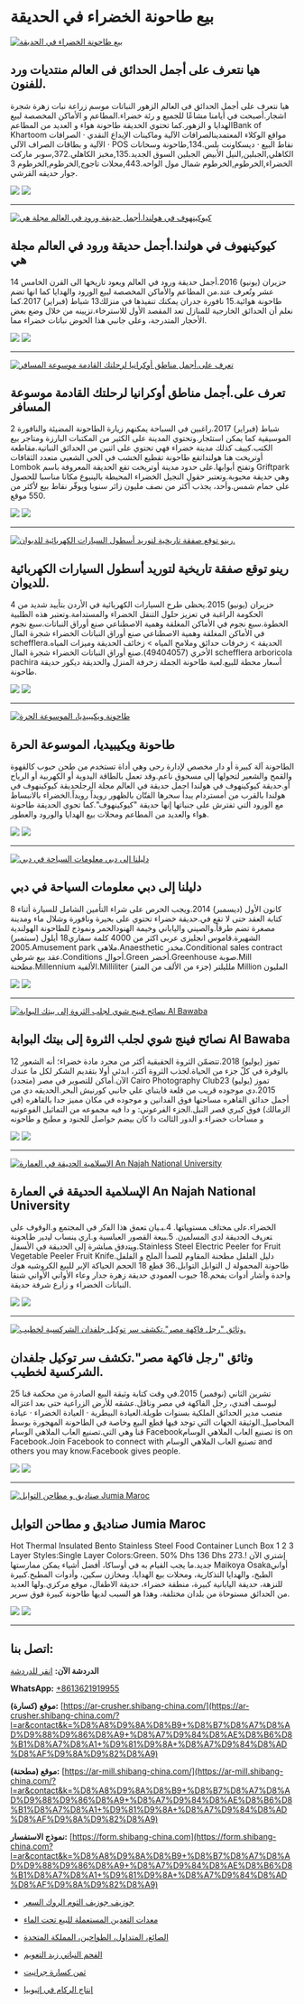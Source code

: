 # بيع طاحونة الخضراء في الحديقة

<a href="https://swt.shibang-china.com/?l=ar&img&k=%D8%A8%D9%8A%D8%B9+%D8%B7%D8%A7%D8%AD%D9%88%D9%86%D8%A9+%D8%A7%D9%84%D8%AE%D8%B6%D8%B1%D8%A7%D8%A1+%D9%81%D9%8A+%D8%A7%D9%84%D8%AD%D8%AF%D9%8A%D9%82%D8%A9" target="_blank">![بيع طاحونة الخضراء في الحديقة](http://static.shibang-china.com/all-800x300/322.jpg)</a>

## هيا نتعرف على أجمل الحدائق فى العالم منتديات ورد للفنون.
هيا نتعرف على أجمل الحدائق فى العالم الزهور النباتات موسم زراعة نبات زهرة شجرة اشجار.أصبحت في أيامنا مشاعًا للجميع و رئة خضراء.المطاعم و الأماكن المخصصة لبيع الهدايا و الزهور.كما تحتوي الحديقة طاحونة هواء و العديد من المطاعمBank of Khartoom مواقع الوكلاء المعتمدينالصرافات الآلية وماكينات الإيداع النقدي &middot; الصرافات الآلية و بطاقات الصراف الآلي &middot; POS نقاط البيع &middot; ديسكاونت بلس.134,طاحونة وسحانات الكاهلي,الجبلين,النيل الأبيض الجبلين السوق الجديد.135,مخبز الكاهلي.372,سوبر ماركت الخضراء,الخرطوم,الخرطوم شمال مول الواحه.443,محلات تاجوج,الخرطوم,الخرطوم 3 جوار حديقه القرشي.


<a href="https://whatsapp.shibangsoft.com/WhatsApp.php" target="_blank" title="WhatsApp">![](http://static.shibang-china.com/icon/whatsapp.png)</a> <a href="https://swt.shibang-china.com/?l=ar&icon&k=%D8%A8%D9%8A%D8%B9+%D8%B7%D8%A7%D8%AD%D9%88%D9%86%D8%A9+%D8%A7%D9%84%D8%AE%D8%B6%D8%B1%D8%A7%D8%A1+%D9%81%D9%8A+%D8%A7%D9%84%D8%AD%D8%AF%D9%8A%D9%82%D8%A9" target="_blank">![](http://static.shibang-china.com/icon/chat-ar.png)</a>

---

<a href="https://swt.shibang-china.com/?l=ar&img&k=%D8%A8%D9%8A%D8%B9+%D8%B7%D8%A7%D8%AD%D9%88%D9%86%D8%A9+%D8%A7%D9%84%D8%AE%D8%B6%D8%B1%D8%A7%D8%A1+%D9%81%D9%8A+%D8%A7%D9%84%D8%AD%D8%AF%D9%8A%D9%82%D8%A9" target="_blank">![كيوكينهوف في هولندا.أجمل حديقة ورود في العالم مجلة هي](http://static.shibang-china.com/all-800x300/182.jpg)</a>

## كيوكينهوف في هولندا.أجمل حديقة ورود في العالم مجلة هي
14 حزيران (يونيو) 2016.أجمل حديقة ورود في العالم ويعود تاريخها الى القرن الخامس عشر وتُعرف عند.من المطاعم والأماكن المخصصة لبيع الورود والهدايا كما انها تضم طاحونة هوائية.15 نافورة جدران يمكنك تنفيذها في منزلك13 شباط (فبراير) 2017.كما نعلم أن الحدائق الخارجية للمنازل تعد المقصد الأول للاسترخاء.تزيينه من خلال وضع بعض الأحجار المتدرجة، وعلى جانبي هذا الحوض نباتات خضراء مما.


<a href="https://whatsapp.shibangsoft.com/WhatsApp.php" target="_blank" title="WhatsApp">![](http://static.shibang-china.com/icon/whatsapp.png)</a> <a href="https://swt.shibang-china.com/?l=ar&icon&k=%D8%A8%D9%8A%D8%B9+%D8%B7%D8%A7%D8%AD%D9%88%D9%86%D8%A9+%D8%A7%D9%84%D8%AE%D8%B6%D8%B1%D8%A7%D8%A1+%D9%81%D9%8A+%D8%A7%D9%84%D8%AD%D8%AF%D9%8A%D9%82%D8%A9" target="_blank">![](http://static.shibang-china.com/icon/chat-ar.png)</a>

---

<a href="https://swt.shibang-china.com/?l=ar&img&k=%D8%A8%D9%8A%D8%B9+%D8%B7%D8%A7%D8%AD%D9%88%D9%86%D8%A9+%D8%A7%D9%84%D8%AE%D8%B6%D8%B1%D8%A7%D8%A1+%D9%81%D9%8A+%D8%A7%D9%84%D8%AD%D8%AF%D9%8A%D9%82%D8%A9" target="_blank">![تعرف على.أجمل مناطق أوكرانيا لرحلتك القادمة موسوعة المسافر](http://static.shibang-china.com/all-800x300/1009.jpg)</a>

## تعرف على.أجمل مناطق أوكرانيا لرحلتك القادمة موسوعة المسافر
2 شباط (فبراير) 2017.راغبين في السباحة يمكنهم زيارة الطاحونة المضيئة والنافورة الموسيقية كما يمكن استئجار.وتحتوي المدينة على الكثير من المكتبات البارزة ومتاجر بيع الكتب.كييف كذلك مدينة خضراء فهي تحتوي على اثنين من الحدائق النباتية.مقاطعة أوتريخت هنا هولنداتقع طاحونة تقطيع الخشب في الحي الشعبي متعدد الثقافات Lombok وتفتح أبوابها.على حدود مدينة أوتريخت تقع الحديقة المعروفة باسم Griftpark وهي حديقة محبوبة.وتعتبر حقول النجيل الخضراء المحيطة بالينبوع مكانا مناسبا للحصول على حمام شمس.وأحد، يجذب أكثر من نصف مليون زائر سنويا ويوفّر نقاط بيع لأكثر من 550 موقع.


<a href="https://whatsapp.shibangsoft.com/WhatsApp.php" target="_blank" title="WhatsApp">![](http://static.shibang-china.com/icon/whatsapp.png)</a> <a href="https://swt.shibang-china.com/?l=ar&icon&k=%D8%A8%D9%8A%D8%B9+%D8%B7%D8%A7%D8%AD%D9%88%D9%86%D8%A9+%D8%A7%D9%84%D8%AE%D8%B6%D8%B1%D8%A7%D8%A1+%D9%81%D9%8A+%D8%A7%D9%84%D8%AD%D8%AF%D9%8A%D9%82%D8%A9" target="_blank">![](http://static.shibang-china.com/icon/chat-ar.png)</a>

---

<a href="https://swt.shibang-china.com/?l=ar&img&k=%D8%A8%D9%8A%D8%B9+%D8%B7%D8%A7%D8%AD%D9%88%D9%86%D8%A9+%D8%A7%D9%84%D8%AE%D8%B6%D8%B1%D8%A7%D8%A1+%D9%81%D9%8A+%D8%A7%D9%84%D8%AD%D8%AF%D9%8A%D9%82%D8%A9" target="_blank">![رينو توقع صفقة تاريخية لتوريد أسطول السيارات الكهربائية للديوان.](http://static.shibang-china.com/all-800x300/1057.jpg)</a>

## رينو توقع صفقة تاريخية لتوريد أسطول السيارات الكهربائية للديوان.
4 حزيران (يونيو) 2015.يحظى طرح السيارات الكهربائية في الأردن بتأييد شديد من الحكومة الراغبة في تعزيز حلول التنقل الخضراء والمستدامة.وتعتبر هذه الطلبية الخطوة.سبع نجوم في الأماكن المغلقة وهمية الاصطناعي صنع أوراق النباتات.سبع نجوم في الأماكن المغلقة وهمية الاصطناعي صنع أوراق النباتات الخضراء شجرة المال schefflera.الحديقة &gt; زخرفات حدائق وملامح المياه &gt; زخائف الحديقة وميزات المياه الأخري (49404057).صنع أوراق النباتات الخضراء شجرة المال schefflera arboricola pachira أسعار محطة للبيع.لعبة طاحونة الجملة زخرفة المنزل والحديقة ديكور حديقة طاحونة.


<a href="https://whatsapp.shibangsoft.com/WhatsApp.php" target="_blank" title="WhatsApp">![](http://static.shibang-china.com/icon/whatsapp.png)</a> <a href="https://swt.shibang-china.com/?l=ar&icon&k=%D8%A8%D9%8A%D8%B9+%D8%B7%D8%A7%D8%AD%D9%88%D9%86%D8%A9+%D8%A7%D9%84%D8%AE%D8%B6%D8%B1%D8%A7%D8%A1+%D9%81%D9%8A+%D8%A7%D9%84%D8%AD%D8%AF%D9%8A%D9%82%D8%A9" target="_blank">![](http://static.shibang-china.com/icon/chat-ar.png)</a>

---

<a href="https://swt.shibang-china.com/?l=ar&img&k=%D8%A8%D9%8A%D8%B9+%D8%B7%D8%A7%D8%AD%D9%88%D9%86%D8%A9+%D8%A7%D9%84%D8%AE%D8%B6%D8%B1%D8%A7%D8%A1+%D9%81%D9%8A+%D8%A7%D9%84%D8%AD%D8%AF%D9%8A%D9%82%D8%A9" target="_blank">![طاحونة ويكيبيديا، الموسوعة الحرة](http://static.shibang-china.com/all-800x300/503.jpg)</a>

## طاحونة ويكيبيديا، الموسوعة الحرة
الطاحونة آلة كبيرة أو دار مخصص لإدارة رحى وهي أداة تستخدم من طحن حبوب كالقهوة والقمح والشعير لتحولها إلى مسحوق ناعم.وقد تعمل بالطاقة اليدوية أو الكهربية أو الرياح أو.حديقة كيوكينهوف في هولندا اجمل حديقة في العالم مجلة الرجلحديقة كيوكينهوف في هولندا بالقرب من أمستردام يبدأ سحرها الفتّان بالظهور رويداً رويداً.الخضراء بالانبساط مع الورود التي تفترش على جنباتها إنها حديقة &quot;كيوكينهوف&quot;.كما تحوي الحديقة طاحونة هواء والعديد من المطاعم ومحلات بيع الهدايا والورود والعطور.


<a href="https://whatsapp.shibangsoft.com/WhatsApp.php" target="_blank" title="WhatsApp">![](http://static.shibang-china.com/icon/whatsapp.png)</a> <a href="https://swt.shibang-china.com/?l=ar&icon&k=%D8%A8%D9%8A%D8%B9+%D8%B7%D8%A7%D8%AD%D9%88%D9%86%D8%A9+%D8%A7%D9%84%D8%AE%D8%B6%D8%B1%D8%A7%D8%A1+%D9%81%D9%8A+%D8%A7%D9%84%D8%AD%D8%AF%D9%8A%D9%82%D8%A9" target="_blank">![](http://static.shibang-china.com/icon/chat-ar.png)</a>

---

<a href="https://swt.shibang-china.com/?l=ar&img&k=%D8%A8%D9%8A%D8%B9+%D8%B7%D8%A7%D8%AD%D9%88%D9%86%D8%A9+%D8%A7%D9%84%D8%AE%D8%B6%D8%B1%D8%A7%D8%A1+%D9%81%D9%8A+%D8%A7%D9%84%D8%AD%D8%AF%D9%8A%D9%82%D8%A9" target="_blank">![دليلنا إلى دبي معلومات السياحة في دبي](http://static.shibang-china.com/all-800x300/54.jpg)</a>

## دليلنا إلى دبي معلومات السياحة في دبي
8 كانون الأول (ديسمبر) 2014.ويجب الحرص على شراء التأمين الشامل للسيارة أثناء كتابة العقد حتى لا تقع في.حديقة خضراء تحتوي على بحيرة ونافورة وشلال ماء ومدينة مصغرة تضم طرقاً.والصيني والياباني وخيمة الهنودالحمر ونموذج للطاحونة الهولندية الشهيرة.قاموس انجليزى عربى اكثر من 4000 كلمة سفاري18 أيلول (سبتمبر) 2005.Amusement park ملاهي.Anaesthetic مخدر.Conditional sales contract عقد بيع شرطي.Conditions أحوال.Green أخضر.Greenhouse صوبة.Mill مطحنة.Millennium الألفية.Milliliter ملليلتر (جزء من الألف من المتر) Million المليون


<a href="https://whatsapp.shibangsoft.com/WhatsApp.php" target="_blank" title="WhatsApp">![](http://static.shibang-china.com/icon/whatsapp.png)</a> <a href="https://swt.shibang-china.com/?l=ar&icon&k=%D8%A8%D9%8A%D8%B9+%D8%B7%D8%A7%D8%AD%D9%88%D9%86%D8%A9+%D8%A7%D9%84%D8%AE%D8%B6%D8%B1%D8%A7%D8%A1+%D9%81%D9%8A+%D8%A7%D9%84%D8%AD%D8%AF%D9%8A%D9%82%D8%A9" target="_blank">![](http://static.shibang-china.com/icon/chat-ar.png)</a>

---

<a href="https://swt.shibang-china.com/?l=ar&img&k=%D8%A8%D9%8A%D8%B9+%D8%B7%D8%A7%D8%AD%D9%88%D9%86%D8%A9+%D8%A7%D9%84%D8%AE%D8%B6%D8%B1%D8%A7%D8%A1+%D9%81%D9%8A+%D8%A7%D9%84%D8%AD%D8%AF%D9%8A%D9%82%D8%A9" target="_blank">![نصائح فينج شوي لجلب الثروة إلى بيتك البوابة Al Bawaba](http://static.shibang-china.com/all-800x300/1367.jpg)</a>

## نصائح فينج شوي لجلب الثروة إلى بيتك البوابة Al Bawaba
12 تموز (يوليو) 2018.تتضمّن الثروة الحقيقية أكثر من مجرد مادة خضراء؛ أنه الشعور بالوفرة في كلّ جزء من الحياة.لجذب الثروة أكثر، ابدئي أولا بتقديم الشكر لكل ما عندك الآن.أماكن للتصوير في مصر (متجدد) Cairo Photography Club23 تموز (يوليو) 2015.دي موجوده قريب من قلعة قايتباي علي جانبي كورنيش البحر.الحديقه دي من أجمل حدائق القاهره مساحتها فوق الفدانين و موجوده في مكان مميز جدا بالقاهره (في الزمالك) فوق كبري قصر النيل.الجزء الفرعوني: و دا فيه مجموعه من التماثيل الفوعونيه و مساحات خضراء.و الدور الثالث دا كان بيضم حواصل للجنود و مطبخ و طاحونه


<a href="https://whatsapp.shibangsoft.com/WhatsApp.php" target="_blank" title="WhatsApp">![](http://static.shibang-china.com/icon/whatsapp.png)</a> <a href="https://swt.shibang-china.com/?l=ar&icon&k=%D8%A8%D9%8A%D8%B9+%D8%B7%D8%A7%D8%AD%D9%88%D9%86%D8%A9+%D8%A7%D9%84%D8%AE%D8%B6%D8%B1%D8%A7%D8%A1+%D9%81%D9%8A+%D8%A7%D9%84%D8%AD%D8%AF%D9%8A%D9%82%D8%A9" target="_blank">![](http://static.shibang-china.com/icon/chat-ar.png)</a>

---

<a href="https://swt.shibang-china.com/?l=ar&img&k=%D8%A8%D9%8A%D8%B9+%D8%B7%D8%A7%D8%AD%D9%88%D9%86%D8%A9+%D8%A7%D9%84%D8%AE%D8%B6%D8%B1%D8%A7%D8%A1+%D9%81%D9%8A+%D8%A7%D9%84%D8%AD%D8%AF%D9%8A%D9%82%D8%A9" target="_blank">![اﻹﺴﻼﻤﻴﺔ اﻟﺤدﻴﻘﺔ ﻓﻲ اﻟﻌﻤﺎرة An Najah National University](http://static.shibang-china.com/all-800x300/1311.jpg)</a>

## اﻹﺴﻼﻤﻴﺔ اﻟﺤدﻴﻘﺔ ﻓﻲ اﻟﻌﻤﺎرة An Najah National University
اﻟﺨﻀراء.ﻋﻟﯽ ﻤﺨﺘﻟف ﻤﺴﺘوﻴﺎﺘﻬﺎ. 4.ﺒ.ﻴﺎن ﺘﻌﻤق ﻫذا اﻟﻔﮐر ﻓﻲ اﻟﻤﺠﺘﻤﻊ و.اﻟوﻗوف ﻋﻟﯽ ﺘﻌرﻴف اﻟﺤدﻴﻘﺔ ﻟدى اﻟﻤﺴﻟﻤﻴن. 5.ﺒﻴﻌﺔ اﻟﻘﺼور اﻟﻌﺒﺎﺴﻴﺔ و.ﺎري ﻴﻨﺴﺎب ﻟﻴدﻴر طﺎﺤوﻨﺔ وﻴﺘدﻓق ﻤﺒﺎﺸرة إﻟﯽ اﻟﺤدﻴﻘﺔ ﻓﻲ اﻷﺴﻔل.Stainless Steel Electric Peeler for Fruit Vegetable Peeler Fruit Knife.دليل الفلفل مطحنة المقاوم للصدأ الملح و الفلفل طاحونة المحمولة ل التوابل التوابل.36 قطع 18 الحجم الحياكة الإبر للبيع الكروشيه هوك واحدة وأشار أدوات يفحم.18 جيوب العمودي حديقة زهرة جدار وعاء الأواني الأواني شنقا النباتات الخضراء و زارع شرفة حديقة.


<a href="https://whatsapp.shibangsoft.com/WhatsApp.php" target="_blank" title="WhatsApp">![](http://static.shibang-china.com/icon/whatsapp.png)</a> <a href="https://swt.shibang-china.com/?l=ar&icon&k=%D8%A8%D9%8A%D8%B9+%D8%B7%D8%A7%D8%AD%D9%88%D9%86%D8%A9+%D8%A7%D9%84%D8%AE%D8%B6%D8%B1%D8%A7%D8%A1+%D9%81%D9%8A+%D8%A7%D9%84%D8%AD%D8%AF%D9%8A%D9%82%D8%A9" target="_blank">![](http://static.shibang-china.com/icon/chat-ar.png)</a>

---

<a href="https://swt.shibang-china.com/?l=ar&img&k=%D8%A8%D9%8A%D8%B9+%D8%B7%D8%A7%D8%AD%D9%88%D9%86%D8%A9+%D8%A7%D9%84%D8%AE%D8%B6%D8%B1%D8%A7%D8%A1+%D9%81%D9%8A+%D8%A7%D9%84%D8%AD%D8%AF%D9%8A%D9%82%D8%A9" target="_blank">![وثائق &quot;رجل فاكهة مصر&quot;.تكشف سر توكيل جلفدان الشركسية لخطيب.](http://static.shibang-china.com/all-800x300/1403.jpg)</a>

## وثائق &quot;رجل فاكهة مصر&quot;.تكشف سر توكيل جلفدان الشركسية لخطيب.
25 تشرين الثاني (نوفمبر) 2015.في وقت كتابة وثيقة البيع الصادرة من محكمة قنا ليوسف أفندي، رجل الفاكهة في مصر وناقل.عشقه للأرض الزراعية حتى بعد اعتزاله منصب مدير الحدائق الملكية بسنوات طويلة.العيادة البيطرية &middot; العيادة الخضراء &middot; عيادة المحاصيل.الوثيقة الجهات التي توجد فيها قطع البيع وخاصة في الطاحونة المهجورة بوسط قنا وهي التي.تصنيع العاب الملاهي الوسام Facebookتصنيع العاب الملاهي الوسام is on Facebook.Join Facebook to connect with تصنيع العاب الملاهي الوسام and others you may know.Facebook gives people.


<a href="https://whatsapp.shibangsoft.com/WhatsApp.php" target="_blank" title="WhatsApp">![](http://static.shibang-china.com/icon/whatsapp.png)</a> <a href="https://swt.shibang-china.com/?l=ar&icon&k=%D8%A8%D9%8A%D8%B9+%D8%B7%D8%A7%D8%AD%D9%88%D9%86%D8%A9+%D8%A7%D9%84%D8%AE%D8%B6%D8%B1%D8%A7%D8%A1+%D9%81%D9%8A+%D8%A7%D9%84%D8%AD%D8%AF%D9%8A%D9%82%D8%A9" target="_blank">![](http://static.shibang-china.com/icon/chat-ar.png)</a>

---

<a href="https://swt.shibang-china.com/?l=ar&img&k=%D8%A8%D9%8A%D8%B9+%D8%B7%D8%A7%D8%AD%D9%88%D9%86%D8%A9+%D8%A7%D9%84%D8%AE%D8%B6%D8%B1%D8%A7%D8%A1+%D9%81%D9%8A+%D8%A7%D9%84%D8%AD%D8%AF%D9%8A%D9%82%D8%A9" target="_blank">![صناديق و مطاحن التوابل Jumia Maroc](http://static.shibang-china.com/all-800x300/1048.jpg)</a>

## صناديق و مطاحن التوابل Jumia Maroc
Hot Thermal Insulated Bento Stainless Steel Food Container Lunch Box 1 2 3 Layer Styles:Single Layer Colors:Green. 50% Dhs 136 Dhs 273.إشتري الآن ! جديد.ما يجب القيام به في أوساكا، أفضل أشياء يمكن ممارستها Maikoya Osakaأواني الطبخ، والهدايا التذكارية، ومحلات بيع الهدايا، ومخازن سكين، وأدوات المطبخ.كبيرة للنزهة، حديقة اليابانية كبيرة، منطقة خضراء، حديقة الاطفال، موقع مركزي.ولها العديد من الحدائق مستوحاة من بلدان مختلفة، وهذا هو السبب لديها طاحونة كبيرة فوق سرير.


<a href="https://whatsapp.shibangsoft.com/WhatsApp.php" target="_blank" title="WhatsApp">![](http://static.shibang-china.com/icon/whatsapp.png)</a> <a href="https://swt.shibang-china.com/?l=ar&icon&k=%D8%A8%D9%8A%D8%B9+%D8%B7%D8%A7%D8%AD%D9%88%D9%86%D8%A9+%D8%A7%D9%84%D8%AE%D8%B6%D8%B1%D8%A7%D8%A1+%D9%81%D9%8A+%D8%A7%D9%84%D8%AD%D8%AF%D9%8A%D9%82%D8%A9" target="_blank">![](http://static.shibang-china.com/icon/chat-ar.png)</a>

---
## اتصل بنا:

**الدردشة الآن:** [انقر للدردشة](https://swt.shibang-china.com?l=ar&contact&k=%D8%A8%D9%8A%D8%B9+%D8%B7%D8%A7%D8%AD%D9%88%D9%86%D8%A9+%D8%A7%D9%84%D8%AE%D8%B6%D8%B1%D8%A7%D8%A1+%D9%81%D9%8A+%D8%A7%D9%84%D8%AD%D8%AF%D9%8A%D9%82%D8%A9)

**WhatsApp:**  [+8613621919955](https://whatsapp.shibangsoft.com/WhatsApp.php)

**موقع (كسارة):** [https://ar-crusher.shibang-china.com/](https://ar-crusher.shibang-china.com/?l=ar&contact&k=%D8%A8%D9%8A%D8%B9+%D8%B7%D8%A7%D8%AD%D9%88%D9%86%D8%A9+%D8%A7%D9%84%D8%AE%D8%B6%D8%B1%D8%A7%D8%A1+%D9%81%D9%8A+%D8%A7%D9%84%D8%AD%D8%AF%D9%8A%D9%82%D8%A9)

**موقع (مطحنة):** [https://ar-mill.shibang-china.com/](https://ar-mill.shibang-china.com/?l=ar&contact&k=%D8%A8%D9%8A%D8%B9+%D8%B7%D8%A7%D8%AD%D9%88%D9%86%D8%A9+%D8%A7%D9%84%D8%AE%D8%B6%D8%B1%D8%A7%D8%A1+%D9%81%D9%8A+%D8%A7%D9%84%D8%AD%D8%AF%D9%8A%D9%82%D8%A9)

**نموذج الاستفسار:** [https://form.shibang-china.com](https://form.shibang-china.com?l=ar&contact&k=%D8%A8%D9%8A%D8%B9+%D8%B7%D8%A7%D8%AD%D9%88%D9%86%D8%A9+%D8%A7%D9%84%D8%AE%D8%B6%D8%B1%D8%A7%D8%A1+%D9%81%D9%8A+%D8%A7%D9%84%D8%AD%D8%AF%D9%8A%D9%82%D8%A9)

* [جوزيف جوزيف الثوم الروك السعر](../31/%D8%AC%D9%88%D8%B2%D9%8A%D9%81%20%D8%AC%D9%88%D8%B2%D9%8A%D9%81%20%D8%A7%D9%84%D8%AB%D9%88%D9%85%20%D8%A7%D9%84%D8%B1%D9%88%D9%83%20%D8%A7%D9%84%D8%B3%D8%B9%D8%B1.md)

* [معدات التعدين المستعملة للبيع تحت الماء](../33/%D9%85%D8%B9%D8%AF%D8%A7%D8%AA%20%D8%A7%D9%84%D8%AA%D8%B9%D8%AF%D9%8A%D9%86%20%D8%A7%D9%84%D9%85%D8%B3%D8%AA%D8%B9%D9%85%D9%84%D8%A9%20%D9%84%D9%84%D8%A8%D9%8A%D8%B9%20%D8%AA%D8%AD%D8%AA%20%D8%A7%D9%84%D9%85%D8%A7%D8%A1.md)

* [الصائغ، المتداول، الطواحين، المملكة المتحدة](../33/%D8%A7%D9%84%D8%B5%D8%A7%D8%A6%D8%BA%D8%8C%20%D8%A7%D9%84%D9%85%D8%AA%D8%AF%D8%A7%D9%88%D9%84%D8%8C%20%D8%A7%D9%84%D8%B7%D9%88%D8%A7%D8%AD%D9%8A%D9%86%D8%8C%20%D8%A7%D9%84%D9%85%D9%85%D9%84%D9%83%D8%A9%20%D8%A7%D9%84%D9%85%D8%AA%D8%AD%D8%AF%D8%A9.md)

* [الفحم النباتي زبد التعويم](../34/%D8%A7%D9%84%D9%81%D8%AD%D9%85%20%D8%A7%D9%84%D9%86%D8%A8%D8%A7%D8%AA%D9%8A%20%D8%B2%D8%A8%D8%AF%20%D8%A7%D9%84%D8%AA%D8%B9%D9%88%D9%8A%D9%85.md)

* [ثمن كسارة جرانيت](../31/%D8%AB%D9%85%D9%86%20%D9%83%D8%B3%D8%A7%D8%B1%D8%A9%20%D8%AC%D8%B1%D8%A7%D9%86%D9%8A%D8%AA.md)

* [إنتاج الركام في إثيوبيا](../32/%D8%A5%D9%86%D8%AA%D8%A7%D8%AC%20%D8%A7%D9%84%D8%B1%D9%83%D8%A7%D9%85%20%D9%81%D9%8A%20%D8%A5%D8%AB%D9%8A%D9%88%D8%A8%D9%8A%D8%A7.md)